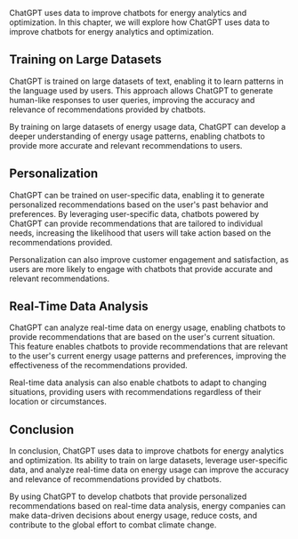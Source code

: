 
ChatGPT uses data to improve chatbots for energy analytics and optimization. In this chapter, we will explore how ChatGPT uses data to improve chatbots for energy analytics and optimization.

Training on Large Datasets
--------------------------

ChatGPT is trained on large datasets of text, enabling it to learn patterns in the language used by users. This approach allows ChatGPT to generate human-like responses to user queries, improving the accuracy and relevance of recommendations provided by chatbots.

By training on large datasets of energy usage data, ChatGPT can develop a deeper understanding of energy usage patterns, enabling chatbots to provide more accurate and relevant recommendations to users.

Personalization
---------------

ChatGPT can be trained on user-specific data, enabling it to generate personalized recommendations based on the user's past behavior and preferences. By leveraging user-specific data, chatbots powered by ChatGPT can provide recommendations that are tailored to individual needs, increasing the likelihood that users will take action based on the recommendations provided.

Personalization can also improve customer engagement and satisfaction, as users are more likely to engage with chatbots that provide accurate and relevant recommendations.

Real-Time Data Analysis
-----------------------

ChatGPT can analyze real-time data on energy usage, enabling chatbots to provide recommendations that are based on the user's current situation. This feature enables chatbots to provide recommendations that are relevant to the user's current energy usage patterns and preferences, improving the effectiveness of the recommendations provided.

Real-time data analysis can also enable chatbots to adapt to changing situations, providing users with recommendations regardless of their location or circumstances.

Conclusion
----------

In conclusion, ChatGPT uses data to improve chatbots for energy analytics and optimization. Its ability to train on large datasets, leverage user-specific data, and analyze real-time data on energy usage can improve the accuracy and relevance of recommendations provided by chatbots.

By using ChatGPT to develop chatbots that provide personalized recommendations based on real-time data analysis, energy companies can make data-driven decisions about energy usage, reduce costs, and contribute to the global effort to combat climate change.
